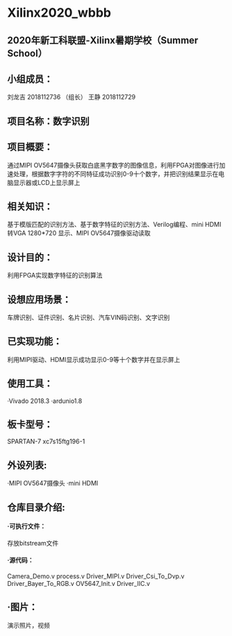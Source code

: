 Xilinx2020_wbbb
====
2020年新工科联盟-Xilinx暑期学校（Summer School）
----
## 小组成员：
刘龙吉 2018112736 （组长）
王静 2018112729
## 项目名称：数字识别
## 项目概要：
通过MIPI OV5647摄像头获取白底黑字数字的图像信息，利用FPGA对图像进行加速处理，根据数字字符的不同特征成功识别0-9十个数字，并把识别结果显示在电脑显示器或LCD上显示屏上
## 相关知识：
基于模版匹配的识别方法、基于数字特征的识别方法、Verilog编程、mini HDMI 转VGA 1280*720 显示、MIPI OV5647摄像驱动读取
## 设计目的：
利用FPGA实现数字特征的识别算法
## 设想应用场景：
车牌识别、证件识别、名片识别、汽车VIN码识别、文字识别
## 已实现功能：
利用MIPI驱动、HDMI显示成功显示0-9等十个数字并在显示屏上
## 使用工具：
·Vivado 2018.3 
·ardunio1.8
## 板卡型号：
SPARTAN-7 xc7s15ftg196-1
## 外设列表:
·MIPI OV5647摄像头
·mini HDMI
## 仓库⽬录介绍:
#### ·可执行文件：
存放bitstream文件
#### ·源代码：
Camera_Demo.v 
process.v
Driver_MIPI.v 
Driver_Csi_To_Dvp.v 
Driver_Bayer_To_RGB.v 
OV5647_Init.v 
Driver_IIC.v
## ·图片：
演示照片，视频
